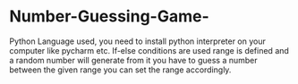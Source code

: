 # Number-Guessing-Game-
Python Language used, you need to install python interpreter on your computer like pycharm etc.
If-else conditions are used
range is defined and a random number will generate from it
you have to guess a number between the given range
you can set the range accordingly.
